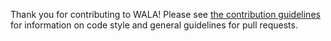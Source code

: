 Thank you for contributing to WALA!  Please see [the contribution guidelines](CONTRIBUTING.md) for information on code style and general guidelines for pull requests.